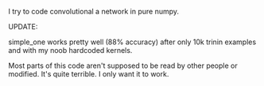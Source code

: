 I try to code convolutional a network in pure numpy.

UPDATE:

simple_one works pretty well (88% accuracy) after only 10k trinin examples and with my noob hardcoded kernels.


Most parts of this code aren't supposed to be read by other people or modified. It's quite terrible. I only want it to work. 
